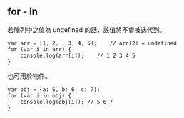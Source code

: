 ## for - in
若陣列中之值為 undefined 的話，該值將不會被迭代到。
```
var arr = [1, 2, , 3, 4, 5];	// arr[2] = undefined
for (var i in arr) {
	console.log(arr[i]);	// 1 2 3 4 5
}
```
也可用於物件。
```
var obj = {a: 5, b: 6, c: 7};
for (var i in obj) {
	console.log(obj[i]); // 5 6 7
}
```